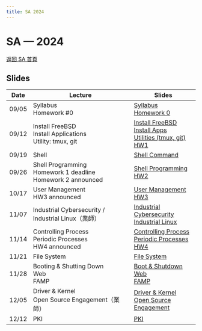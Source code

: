 ```yaml
---
title: SA 2024
---
```


# SA — 2024

[返回 SA 首頁](/sa/)

## Slides

| Date  | Lecture | Slides |
|-------|-------------|----------|
| 09/05 | Syllabus<br>Homework #0 | [Syllabus](slides/00_Syllabus.pdf) <br> [Homework 0](slides/HW0.pdf) |
| 09/12 | Install FreeBSD<br>Install Applications<br>Utility: tmux, git | [Install FreeBSD](slides/01_Install_FreeBSD.pdf) <br> [Install Apps](slides/02_Installing_Applications.pdf) <br> [Utilities (tmux, git)](slides/05_Utilities_tmux_git.pdf) <br> [HW1](slides/hw1.pdf) |
| 09/19 | Shell | [Shell Command](slides/03_Shell.pdf) |
| 09/26 | Shell Programming<br>Homework 1 deadline<br>Homework 2 announced | [Shell Programming](slides/04_ShellProgramming.pdf) <br> [HW2](slides/hw2.pdf) |
| 10/17 | User Management<br>HW3 announced | [User Management](slides/07_User_Management.pdf) <br> [HW3](slides/hw3.pdf) |
| 11/07 | Industrial Cybersecurity / Industrial Linux（業師） | [Industrial Cybersecurity](slides/Industrial%20Cybersecurity_Max%20Hsu.pdf) <br> [Industrial Linux](slides/Industrial%20Linux_Keifer%20Lee.pdf) |
| 11/14 | Controlling Process<br>Periodic Processes<br>HW4 announced | [Controlling Process](slides/08_Controlling_Process.pdf) <br> [Periodic Processes](slides/09_Periodic_Processes.pdf) <br> [HW4](slides/hw4.pdf) |
| 11/21 | File System | [File System](slides/10_FileSystem.pdf) |
| 11/28 | Booting & Shutting Down<br>Web<br>FAMP | [Boot & Shutdown](slides/06_Boot_ShutDown.pdf) <br> [Web](slides/18_Web.pdf) <br> [FAMP](slides/19_FAMP.pdf) |
| 12/05 | Driver & Kernel<br>Open Source Engagement（業師） | [Driver & Kernel](slides/20_Driver_and_Kernel.pdf) <br> [Open Source Engagement](slides/21_Open_Source_Engagement.pdf) |
| 12/12 | PKI | [PKI](slides/22_PKI.pdf) |
